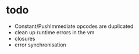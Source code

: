 # todo

- Constant/PushImmediate opcodes are duplicated
- clean up runtime errors in the vm
- closures
- error synchronisation